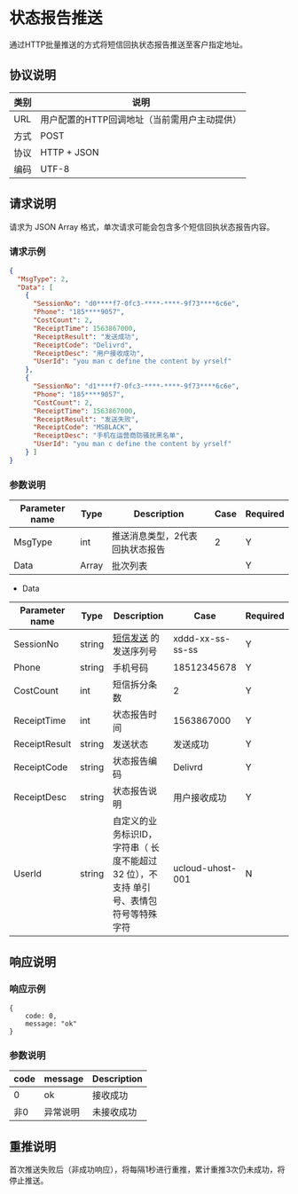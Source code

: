 # 状态报告推送

通过HTTP批量推送的方式将短信回执状态报告推送至客户指定地址。



## 协议说明

| 类别 | 说明                                         |
| ---- | -------------------------------------------- |
| URL  | 用户配置的HTTP回调地址（当前需用户主动提供） |
| 方式 | POST                                         |
| 协议 | HTTP + JSON                                  |
| 编码 | UTF-8                                        |



## 请求说明

请求为 JSON Array 格式，单次请求可能会包含多个短信回执状态报告内容。

### 请求示例

```json
{
  "MsgType": 2,
  "Data": [
    {
      "SessionNo": "d0****f7-0fc3-****-****-9f73****6c6e",
      "Phone": "185****9057",
      "CostCount": 2,
      "ReceiptTime": 1563867000,
      "ReceiptResult": "发送成功",
      "ReceiptCode": "Delivrd",
      "ReceiptDesc": "用户接收成功",
      "UserId": "you man c define the content by yrself"  
    },
    {
      "SessionNo": "d1****f7-0fc3-****-****-9f73****6c6e",
      "Phone": "185****9057",
      "CostCount": 2,
      "ReceiptTime": 1563867000,
      "ReceiptResult": "发送失败",
      "ReceiptCode": "MSBLACK",
      "ReceiptDesc": "手机在运营商防骚扰黑名单",
      "UserId": "you man c define the content by yrself"  
    } ]
}
```



### 参数说明

| Parameter name | Type  | Description                      | Case | Required |
| -------------- | ----- | -------------------------------- | ---- | -------- |
| MsgType        | int   | 推送消息类型，2代表 回执状态报告 | 2    | Y        |
| Data           | Array | 批次列表                         |      | Y        |

- Data

| Parameter name | Type   | Description                                                  | Case             | Required |
| -------------- | ------ | ------------------------------------------------------------ | ---------------- | -------- |
| SessionNo      | string | [短信发送](https://docs.ucloud.cn/api/usms-api/send_usms_message) 的发送序列号 | xddd-xx-ss-ss-ss | Y        |
| Phone          | string | 手机号码                                                     | 18512345678      | Y        |
| CostCount      | int    | 短信拆分条数                                                 | 2                | Y        |
| ReceiptTime    | int    | 状态报告时间                                                 | 1563867000       | Y        |
| ReceiptResult  | string | 发送状态                                                     | 发送成功         | Y        |
| ReceiptCode    | string | 状态报告编码                                                 | Delivrd          | Y        |
| ReceiptDesc    | string | 状态报告说明                                                 | 用户接收成功     | Y        |
| UserId         | string | 自定义的业务标识ID，字符串（ 长度不能超过32 位），不支持 单引号、表情包符号等特殊字符 | ucloud-uhost-001 | N        |



## 响应说明

### 响应示例

```
{
    code: 0,
    message: "ok"
}
```



### 参数说明

| code | message  | Description |
| ---- | -------- | ----------- |
| 0    | ok       | 接收成功    |
| 非0  | 异常说明 | 未接收成功  |



## 重推说明

首次推送失败后（非成功响应），将每隔1秒进行重推，累计重推3次仍未成功，将停止推送。

